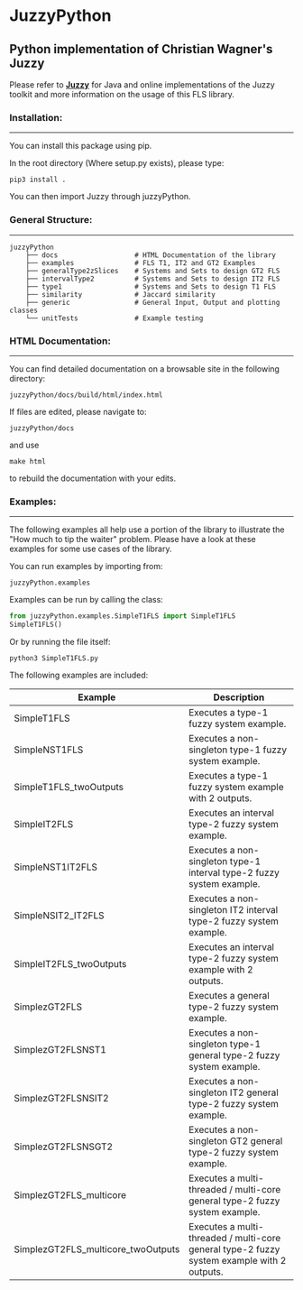# JuzzyPython
## Python implementation of Christian Wagner's Juzzy

Please refer to **[Juzzy](http://juzzy.wagnerweb.net/)** for Java and online implementations of the Juzzy toolkit and more information on the usage of this FLS library.

### Installation:
---

You can install this package using pip. 

In the root directory (Where setup.py exists), please type:

`pip3 install .`

You can then import Juzzy through juzzyPython.

### General Structure:
---
```
juzzyPython
    ├── docs                   # HTML Documentation of the library
    ├── examples               # FLS T1, IT2 and GT2 Examples
    ├── generalType2zSlices    # Systems and Sets to design GT2 FLS
    ├── intervalType2          # Systems and Sets to design IT2 FLS
    ├── type1                  # Systems and Sets to design T1 FLS
    ├── similarity             # Jaccard similarity
    ├── generic                # General Input, Output and plotting classes
    └── unitTests              # Example testing

```
### HTML Documentation:
---

You can find detailed documentation on a browsable site in the following directory:

`juzzyPython/docs/build/html/index.html`

If files are edited, please navigate to:

`juzzyPython/docs`

and use

`make html`

to rebuild the documentation with your edits. 

### Examples:
---

The following examples all help use a portion of the library to illustrate the "How much to tip the waiter" problem. Please have a look at these examples for some use cases of the library.

You can run examples by importing from:

`juzzyPython.examples`

Examples can be run by calling the class:

```python
from juzzyPython.examples.SimpleT1FLS import SimpleT1FLS
SimpleT1FLS()
```

Or by running the file itself:

`python3 SimpleT1FLS.py`

The following examples are included:

Example | Description
--- | ---
SimpleT1FLS | Executes a type-1 fuzzy system example.
SimpleNST1FLS | Executes a non-singleton type-1 fuzzy system example.
SimpleT1FLS_twoOutputs | Executes a type-1 fuzzy system example with 2 outputs.
SimpleIT2FLS | Executes an interval type-2 fuzzy system example.
SimpleNST1IT2FLS | Executes a non-singleton type-1 interval type-2 fuzzy system example.
SimpleNSIT2_IT2FLS | Executes a non-singleton IT2 interval type-2 fuzzy system example.
SimpleIT2FLS_twoOutputs | Executes an interval type-2 fuzzy system example with 2 outputs.
SimplezGT2FLS | Executes a general type-2 fuzzy system example.
SimplezGT2FLSNST1 | Executes a non-singleton type-1 general type-2 fuzzy system example.
SimplezGT2FLSNSIT2 | Executes a non-singleton IT2 general type-2 fuzzy system example.
SimplezGT2FLSNSGT2 | Executes a non-singleton GT2 general type-2 fuzzy system example.
SimplezGT2FLS_multicore | Executes a multi-threaded / multi-core general type-2 fuzzy system example.
SimplezGT2FLS_multicore_twoOutputs | Executes a multi-threaded / multi-core general type-2 fuzzy system example with 2 outputs.